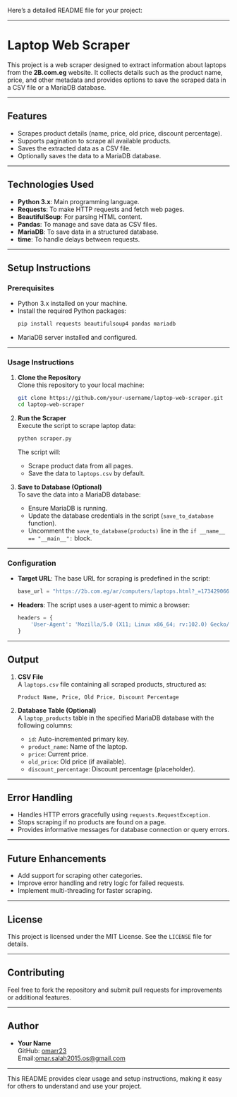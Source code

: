 Here’s a detailed README file for your project:

---

# Laptop Web Scraper

This project is a web scraper designed to extract information about laptops from the **2B.com.eg** website. It collects details such as the product name, price, and other metadata and provides options to save the scraped data in a CSV file or a MariaDB database.

---

## Features

- Scrapes product details (name, price, old price, discount percentage).
- Supports pagination to scrape all available products.
- Saves the extracted data as a CSV file.
- Optionally saves the data to a MariaDB database.

---

## Technologies Used

- **Python 3.x**: Main programming language.
- **Requests**: To make HTTP requests and fetch web pages.
- **BeautifulSoup**: For parsing HTML content.
- **Pandas**: To manage and save data as CSV files.
- **MariaDB**: To save data in a structured database.
- **time**: To handle delays between requests.

---

## Setup Instructions

### Prerequisites
- Python 3.x installed on your machine.
- Install the required Python packages:
  ```bash
  pip install requests beautifulsoup4 pandas mariadb
  ```
- MariaDB server installed and configured.

---

### Usage Instructions

1. **Clone the Repository**  
   Clone this repository to your local machine:
   ```bash
   git clone https://github.com/your-username/laptop-web-scraper.git
   cd laptop-web-scraper
   ```

2. **Run the Scraper**  
   Execute the script to scrape laptop data:
   ```bash
   python scraper.py
   ```
   The script will:
   - Scrape product data from all pages.
   - Save the data to `laptops.csv` by default.

3. **Save to Database (Optional)**  
   To save the data into a MariaDB database:
   - Ensure MariaDB is running.
   - Update the database credentials in the script (`save_to_database` function).
   - Uncomment the `save_to_database(products)` line in the `if __name__ == "__main__":` block.

---

### Configuration

- **Target URL**: The base URL for scraping is predefined in the script:
  ```python
  base_url = "https://2b.com.eg/ar/computers/laptops.html?_=1734290666421&p={}&product_list_limit=24"
  ```
- **Headers**: The script uses a user-agent to mimic a browser:
  ```python
  headers = {
      'User-Agent': 'Mozilla/5.0 (X11; Linux x86_64; rv:102.0) Gecko/20100101 Firefox/102.0'
  }
  ```

---

## Output

1. **CSV File**  
   A `laptops.csv` file containing all scraped products, structured as:
   ```
   Product Name, Price, Old Price, Discount Percentage
   ```

2. **Database Table (Optional)**  
   A `laptop_products` table in the specified MariaDB database with the following columns:
   - `id`: Auto-incremented primary key.
   - `product_name`: Name of the laptop.
   - `price`: Current price.
   - `old_price`: Old price (if available).
   - `discount_percentage`: Discount percentage (placeholder).

---

## Error Handling

- Handles HTTP errors gracefully using `requests.RequestException`.
- Stops scraping if no products are found on a page.
- Provides informative messages for database connection or query errors.

---

## Future Enhancements

- Add support for scraping other categories.
- Improve error handling and retry logic for failed requests.
- Implement multi-threading for faster scraping.

---

## License

This project is licensed under the MIT License. See the `LICENSE` file for details.

---

## Contributing

Feel free to fork the repository and submit pull requests for improvements or additional features.

---

## Author

- **Your Name**  
  GitHub: [omarr23](https://github.com/omarr23)  
  Email:omar.salah2015.os@gmail.com 

--- 

This README provides clear usage and setup instructions, making it easy for others to understand and use your project.
